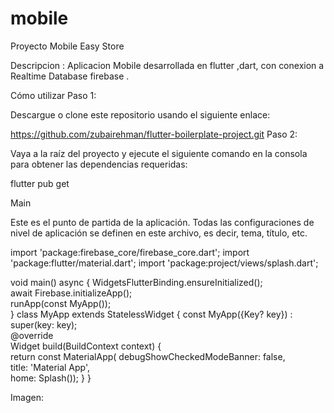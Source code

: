 # mobile

Proyecto Mobile Easy Store

Descripcion :  Aplicacion Mobile desarrollada en flutter ,dart, con conexion a Realtime Database
 firebase .

Cómo utilizar
Paso 1:

Descargue o clone este repositorio usando el siguiente enlace:

https://github.com/zubairehman/flutter-boilerplate-project.git
Paso 2:

Vaya a la raíz del proyecto y ejecute el siguiente comando en la consola para obtener las dependencias requeridas:

flutter pub get 



Main

Este es el punto de partida de la aplicación. Todas las configuraciones de nivel de aplicación se definen en este archivo, es decir, tema,  título,  etc.

import 'package:firebase_core/firebase_core.dart';
import 'package:flutter/material.dart';
import 'package:project/views/splash.dart';


void main() async {
  WidgetsFlutterBinding.ensureInitialized();  
  await Firebase.initializeApp();  
  runApp(const MyApp());  
}
class MyApp extends StatelessWidget {
  const MyApp({Key? key}) : super(key: key);  
  @override  
  Widget build(BuildContext context) {  
    return const MaterialApp(
        debugShowCheckedModeBanner: false,        
        title: 'Material App',        
        home: Splash());
  }
}

Imagen:






